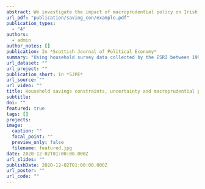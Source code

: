 ```yaml
---
abstract: We investigate the impact of macroprudential policy on Irish households' perception of savings adequacy, with a particular focus on households  intending to purchase a home. These measures tighten loan‐to‐value ratios and raise the entry cost for home purchase. We find that the measures have had a  significant impact on savings constraints. Indeed, constrained potential buyers, who are planning to purchase, but not presently saving to buy a home, are the group most affected as the macroprudential rules increase the downpayment size required. Heterogeneous effects across households indicate younger, private renting households, and those with relatively uncertain cash flows.
url_pdf: "publication/saving_con/example.pdf"
publication_types:
  - "4"
authors:
  - admin
author_notes: []
publication: In *Scottish Journal of Political Economy*
summary: "Using household survey data collected by the ESRI between 1998 and 2018, we examine how subsequent macroprudential rules in lieu of the Great Recession affected perceptions among Irish households of elevated savings constraints."
url_dataset: ""
url_project: ""
publication_short: In *SJPE*
url_source: ""
url_video: ""
title: Household savings constraints, uncertainty and macroprudential policy
subtitle: 
doi: ""
featured: true
tags: []
projects:
image:
  caption: ""
  focal_point: ""
  preview_only: false
  filename: featured.jpg
date: 2020-12-02T01:00:00.000Z
url_slides: ""
publishDate: 2020-12-02T01:00:00.000Z
url_poster: ""
url_code: ""
---
```

